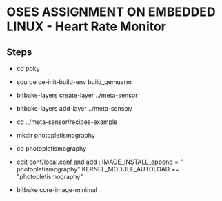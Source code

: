 # OSES ASSIGNMENT ON EMBEDDED LINUX - Heart Rate Monitor



## Steps
- cd poky
- source oe-init-build-env build_qemuarm
- bitbake-layers create-layer ../meta-sensor
- bitbake-layers add-layer ../meta-sensor/
- cd ../meta-sensor/recipes-example
- mkdir photopletismography
- cd photopletismography
- edit conf/local.conf and add :
	IMAGE_INSTALL_append = " photopletismography"
	KERNEL_MODULE_AUTOLOAD += "photopletismography"

- bitbake core-image-minimal
